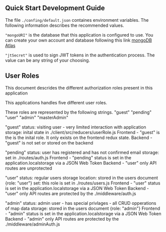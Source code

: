 ## Quick Start Development Guide

The file `./confing/default.json` containes environment variables.  The following information describes the recommended values.

`"mongoURI"` is the database that this application is configured to use.  You can create your own account and database following this link [mongoDB Atlas](https://www.mongodb.com/cloud/atlas)

`"jtSecret"` is used to sign JWT tokens in the authentication process.  The value can be any string of your choosing.

## User Roles
This document descrides the different authorization roles present in this application

This applications handles five different user roles.

These roles are represented by the following strings.
"guest"
"pending"
"user"
"admin"
"masterAdmin"

"guest"
status: visiting user - very limited interaction with application
storage: inital state in ./client/src/reducers/userRole.js
Frontend - "guest" is the is the inital role. It only exists on the frontend redux state.
Backend - "guest" is not set or stored on the backend

"pending"
status: user has registered and has not confirmed email
storage: set in ./routes/auth.js
Frontend - "pending" status is set in the application.localstorage via a JSON Web Token
Backend - "user" only API routes are unprotected

"user"
status: regular users
storage location: stored in the users document {role: "user"}
set: this role is set in ./routes/users.js
Frontend - "user" status is set in the application.localstorage via a JSON Web Token
Backend - "user" only API routes are protected by the ./middleware/auth.js

"admin"
status: admin user - has special privlages - all CRUD opperations of map data
storage: stored in the users document {role: "admin"}
Frontend - "admin" status is set in the application.localstorage via a JSON Web Token
Backend - "admin" only API routes are protected by the ./middleware/adminAuth.js
